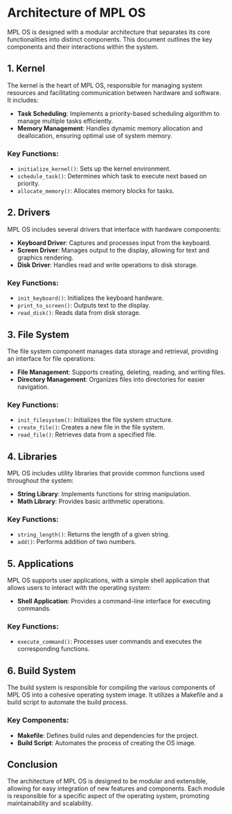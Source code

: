 # Architecture of MPL OS

MPL OS is designed with a modular architecture that separates its core functionalities into distinct components. This document outlines the key components and their interactions within the system.

## 1. Kernel

The kernel is the heart of MPL OS, responsible for managing system resources and facilitating communication between hardware and software. It includes:

- **Task Scheduling**: Implements a priority-based scheduling algorithm to manage multiple tasks efficiently.
- **Memory Management**: Handles dynamic memory allocation and deallocation, ensuring optimal use of system memory.

### Key Functions:
- `initialize_kernel()`: Sets up the kernel environment.
- `schedule_task()`: Determines which task to execute next based on priority.
- `allocate_memory()`: Allocates memory blocks for tasks.

## 2. Drivers

MPL OS includes several drivers that interface with hardware components:

- **Keyboard Driver**: Captures and processes input from the keyboard.
- **Screen Driver**: Manages output to the display, allowing for text and graphics rendering.
- **Disk Driver**: Handles read and write operations to disk storage.

### Key Functions:
- `init_keyboard()`: Initializes the keyboard hardware.
- `print_to_screen()`: Outputs text to the display.
- `read_disk()`: Reads data from disk storage.

## 3. File System

The file system component manages data storage and retrieval, providing an interface for file operations:

- **File Management**: Supports creating, deleting, reading, and writing files.
- **Directory Management**: Organizes files into directories for easier navigation.

### Key Functions:
- `init_filesystem()`: Initializes the file system structure.
- `create_file()`: Creates a new file in the file system.
- `read_file()`: Retrieves data from a specified file.

## 4. Libraries

MPL OS includes utility libraries that provide common functions used throughout the system:

- **String Library**: Implements functions for string manipulation.
- **Math Library**: Provides basic arithmetic operations.

### Key Functions:
- `string_length()`: Returns the length of a given string.
- `add()`: Performs addition of two numbers.

## 5. Applications

MPL OS supports user applications, with a simple shell application that allows users to interact with the operating system:

- **Shell Application**: Provides a command-line interface for executing commands.

### Key Functions:
- `execute_command()`: Processes user commands and executes the corresponding functions.

## 6. Build System

The build system is responsible for compiling the various components of MPL OS into a cohesive operating system image. It utilizes a Makefile and a build script to automate the build process.

### Key Components:
- **Makefile**: Defines build rules and dependencies for the project.
- **Build Script**: Automates the process of creating the OS image.

## Conclusion

The architecture of MPL OS is designed to be modular and extensible, allowing for easy integration of new features and components. Each module is responsible for a specific aspect of the operating system, promoting maintainability and scalability.
